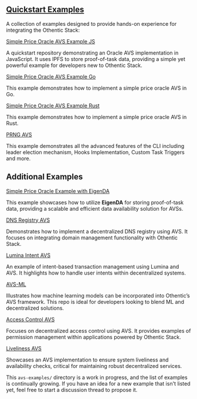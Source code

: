 ## [Quickstart Examples](https://docs.othentic.xyz/main/avs-framework/quick-start)
A collection of examples designed to provide hands-on experience for integrating the Othentic Stack:

[Simple Price Oracle AVS Example JS](https://github.com/Othentic-Labs/simple-price-oracle-avs-example)

A quickstart repository demonstrating an Oracle AVS implementation in JavaScript. It uses IPFS to store proof-of-task data, providing a simple yet powerful example for developers new to Othentic Stack.


[Simple Price Oracle AVS Example Go](https://github.com/Othentic-Labs/avs-examples/tree/main/simple-price-oracle-avs-go-example)

This example demonstrates how to implement a simple price oracle AVS in Go.


[Simple Price Oracle AVS Example Rust](https://github.com/Othentic-Labs/avs-examples/tree/main/simple-price-oracle-avs-rust-example)

This example demonstrates how to implement a simple price oracle AVS in Rust.


[PRNG AVS](https://github.com/Othentic-Labs/PRNG-avs-example)

This example demonstrates all the advanced features of the CLI including leader election mechanism, Hooks Implementation, Custom Task Triggers and more.


## Additional Examples

[Simple Price Oracle Example with EigenDA](https://github.com/Othentic-Labs/price-oracle-example-eigenda)  

This example showcases how to utilize **EigenDA** for storing proof-of-task data, providing a scalable and efficient data availability solution for AVSs.


[DNS Registry AVS](https://github.com/Othentic-Labs/dnsRegistry-avs/) 

Demonstrates how to implement a decentralized DNS registry using AVS. It focuses on integrating domain management functionality with Othentic Stack.


[Lumina Intent AVS](https://github.com/Othentic-Labs/lumina-intent-avs/)

An example of intent-based transaction management using Lumina and AVS. It highlights how to handle user intents within decentralized systems.


[AVS-ML](https://github.com/Othentic-Labs/avs-ml/)

Illustrates how machine learning models can be incorporated into Othentic’s AVS framework. This repo is ideal for developers looking to blend ML and decentralized solutions.


[Access Control AVS](https://github.com/Othentic-Labs/access-control-avs/)

Focuses on decentralized access control using AVS. It provides examples of permission management within applications powered by Othentic Stack.


[Liveliness AVS](https://github.com/Othentic-Labs/Liveliness-AVS/) 

Showcases an AVS implementation to ensure system liveliness and availability checks, critical for maintaining robust decentralized services.



This `avs-examples/` directory is a work in progress, and the list of examples is continually growing. If you have an idea for a new example that isn't listed yet, feel free to start a discussion thread to propose it.

